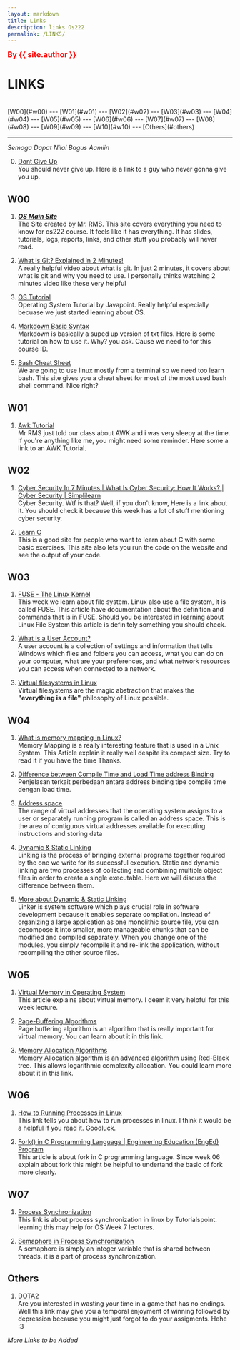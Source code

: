 ```yaml
---
layout: markdown
title: Links
description: links Os222
permalink: /LINKS/
---
```


<span style="color:red; font-weight:bold; font-size:larger;">By {{ site.author }}</span>


# LINKS
<br>
 [W00](#w00) --- [W01](#w01) --- [W02](#w02) --- [W03](#w03) ---
 [W04](#w04) --- [W05](#w05) --- [W06](#w06) --- [W07](#w07) ---
 [W08](#w08) --- [W09](#w09) --- [W10](#w10) --- [Others](#others) 
<hr>

*Semoga Dapat Nilai Bagus Aamiin*

0. [Dont Give Up](https://youtu.be/eBGIQ7ZuuiU)<br>
You should never give up. Here is a link to a guy who never gonna give you up.

## W00 

1. ***[OS Main Site](https://os.vlsm.org/)***<br>
The Site created by Mr. RMS. This site covers everything you need to know for os222 course.
It feels like it has everything.
It has slides, tutorials, logs, reports, links, and other stuff you probably will never read.

3. [What is Git? Explained in 2 Minutes!](https://www.youtube.com/watch?v=2ReR1YJrNOM)<br>
A really helpful video about what is git. 
In just 2 minutes, it covers about what is git and why you need to use.
I personally thinks watching 2 minutes video like these very helpful

4. [OS Tutorial](https://www.javatpoint.com/os-tutorial)<br>
Operating System Tutorial by Javapoint. 
Really helpful especially becuase we just started learning about OS.

5. [Markdown Basic Syntax](https://www.markdownguide.org/basic-syntax/)<br>
Markdown is basically a suped up version of txt files.
Here is some tutorial on how to use it. Why? you ask.
Cause we need to for this course :D.

6. [Bash Cheat Sheet](https://www.educative.io/blog/bash-shell-command-cheat-sheet)<br>
We are going to use linux mostly from a terminal so we need too learn bash.
This site gives you a cheat sheet for most of the most used bash shell command.
Nice right?

## W01 

1. [Awk Tutorial](https://www.tutorialspoint.com/awk/index.htm)<br>
Mr RMS just told our class about AWK and i was very sleepy at the time. 
If you're anything like me, you might need some reminder.
Here some a link to an AWK Tutorial.

## W02 

1. [Cyber Security In 7 Minutes | What Is Cyber Security: How It Works? | Cyber Security | Simplilearn](https://www.youtube.com/watch?v=inWWhr5tnEA)<br>
Cyber Security. Wtf is that? Well, if you don't know, Here is a link about it.
You should check it because this week has a lot of stuff mentioning cyber security.

2. [Learn C](https://www.learn-c.org/)<br>
This is a good site for people who want to learn about C with some basic exercises. 
This site also lets you run the code on the website and see the output of your code.

## W03

1. [FUSE - The Linux Kernel](https://www.kernel.org/doc/html/latest/filesystems/fuse.html)<br>
This week we learn about file system. Linux also use a file system, it is called FUSE.
This article have documentation about the definition and commands that is in FUSE.
Should you be interested in learning about Linux File System this article is definitely something you should check.

2. [What is a User Account?](https://www.howtogeek.com/school/windows-network-sharing/lesson1/)<br>
A user account is a collection of settings and information that tells Windows which files and folders you can access,
what you can do on your computer, what are your preferences, and what network resources you can access when connected to a network.

3. [Virtual filesystems in Linux](https://opensource.com/article/19/3/virtual-filesystems-linux)<br>
Virtual filesystems are the magic abstraction that makes the **"everything is a file"** philosophy of Linux possible.

## W04

1. [What is memory mapping in Linux?](https://ostoday.org/linux/what-is-memory-mapping-in-linux.html)<br>
Memory Mapping is a really interesting feature that is used in a Unix System. 
This Article explain it really well despite its compact size.
Try to read it if you have the time Thanks.

2. [Difference between Compile Time and Load Time address Binding](https://www.geeksforgeeks.org/difference-between-compile-time-and-load-time-address-binding/)<br>
Penjelasan terkait perbedaan antara address binding tipe compile time dengan load time.

3. [Address space](https://www.ibm.com/docs/en/zos-basic-skills?topic=storage-what-is-address-space)<br>
The range of virtual addresses that the operating system assigns to a user or separately running program is called an address space.
This is the area of contiguous virtual addresses available for executing instructions and storing data

4. [Dynamic & Static Linking](https://cs-fundamentals.com/tech-interview/c/difference-between-static-and-dynamic-linking)<br>
Linking is the process of bringing external programs together required by the one we write for its successful execution.
Static and dynamic linking are two processes of collecting and combining multiple object files in order to create a single executable.
Here we will discuss the difference between them.

5. [More about Dynamic & Static Linking](https://cs-fundamentals.com/c-programming/static-and-dynamic-linking-in-c.php)<br>
Linker is system software which plays crucial role in software development because it enables separate compilation.
Instead of organizing a large application as one monolithic source file, you can decompose it into smaller, more manageable
chunks that can be modified and compiled separately. When you change one of the modules, you simply recompile it
and re-link the application, without recompiling the other source files.

## W05 
1. [Virtual Memory in Operating System](https://www.geeksforgeeks.org/virtual-memory-in-operating-system/)<br>
This article explains about virtual memory. I deem it very helpful for this week lecture.

2. [Page-Buffering Algorithms](https://www.tutorialspoint.com/operating_system/os_virtual_memory.htm)<br>
Page buffering algorithm is an algorithm that is really important for virtual memory. You can learn about it in this link.

3. [Memory Allocation Algorithms](https://valelab4.ucsf.edu/svn/3rdpartypublic/boost/doc/html/interprocess/memory_algorithms.html)<br>
Memory Allocation algorithm is an advanced algorithm using Red-Black tree. This allows logarithmic complexity allocation. 
You could learn more about it in this link.

## W06

1. [How to Running Processes in Linux](https://www.hostinger.com/tutorials/vps/how-to-manage-processes-in-linux-using-command-line)<br>
This link tells you about how to run processes in linux.
I think it would be a helpful if you read it. Goodluck.

2. [Fork() in C Programming Language | Engineering Education (EngEd) Program](https://www.section.io/engineering-education/fork-in-c-programming-language/)<br>
This article is about fork in C programming language.
Since week 06 explain about fork this might be helpful to undertand the basic of fork more clearly.

## W07
1. [Process Synchronization](https://www.tutorialspoint.com/process-synchronization-in-linux)<br>
This link is about process synchronization in linux by Tutorialspoint. learning this may help for OS Week 7 lectures.

2. [Semaphore in Process Synchronization](https://www.geeksforgeeks.org/semaphores-in-process-synchronization/)<br>
A semaphore is simply an integer variable that is shared between threads. it is a part of process synchronization.

## Others

1. [DOTA2](https://www.dota2.com/)<br>
Are you interested in wasting your time in a game that has no endings.
Well this link may give you a temporal enjoyment of winning followed by depression because you might just forgot to do your assigments.
Hehe :3

*More Links to be Added*



